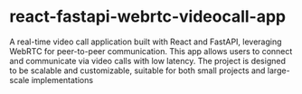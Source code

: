 # react-fastapi-webrtc-videocall-app
A real-time video call application built with React and FastAPI, leveraging WebRTC for peer-to-peer communication. This app allows users to connect and communicate via video calls with low latency. The project is designed to be scalable and customizable, suitable for both small projects and large-scale implementations
